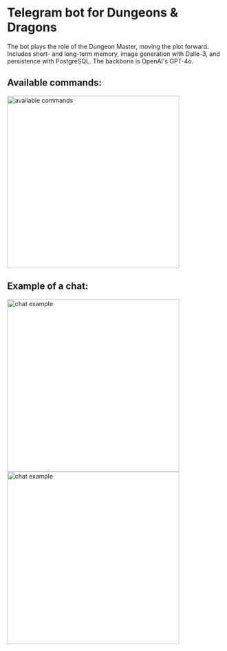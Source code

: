 # Telegram bot for Dungeons \& Dragons

The bot plays the role of the Dungeon Master, moving the plot forward.
Includes short- and long-term memory, image generation with Dalle-3, and persistence with PostgreSQL. 
The backbone is OpenAI's GPT-4o.

## Available commands:

<img src="https://github.com/user-attachments/assets/5cde63b4-e642-41c5-97a8-090eabef0194" alt="available commands" width="400"/>

## Example of a chat:

<img src="https://github.com/user-attachments/assets/29678895-13c7-4643-86da-30c94baab3a2" alt="chat example" width="400"/>
<img src="https://github.com/user-attachments/assets/539b29dc-b169-45e2-af89-e38ee65f2a76" alt="chat example" width="400"/>
